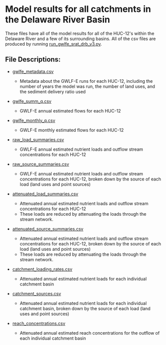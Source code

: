 # Model results for all catchments in the Delaware River Basin

These files have all of the model results for all of the HUC-12's within the Delaware River and a few of its surrounding basins.
All of the csv files are produced by running [run_gwlfe_srat_drb_v3.py](https://github.com/WikiWatershed/pollution-assessment/blob/main/stage2/DRB_GWLFE/run_gwlfe_srat_drb_v3.py).

## File Descriptions:

- [gwlfe_metadata.csv](https://github.com/WikiWatershed/pollution-assessment/blob/main/stage2/DRB_GWLFE/mmw_results/gwlfe_metadata.csv)
  - Metadata about the GWLF-E runs for each HUC-12, including the number of years the model was run, the number of land uses, and the sediment delivery ratio used

- [gwlfe_summ_q.csv](https://github.com/WikiWatershed/pollution-assessment/blob/main/stage2/DRB_GWLFE/mmw_results/gwlfe_metadata.csv)
  - GWLF-E annual estimated flows for each HUC-12

- [gwlfe_monthly_q.csv](https://github.com/WikiWatershed/pollution-assessment/blob/main/stage2/DRB_GWLFE/mmw_results/gwlfe_metadata.csv)
  - GWLF-E monthly estimated flows for each HUC-12

- [raw_load_summaries.csv](https://github.com/WikiWatershed/pollution-assessment/blob/main/stage2/DRB_GWLFE/mmw_results/gwlfe_metadata.csv)
  - GWLF-E annual estimated nutrient loads and outflow stream concentrations for each HUC-12

- [raw_source_summaries.csv](https://github.com/WikiWatershed/pollution-assessment/blob/main/stage2/DRB_GWLFE/mmw_results/gwlfe_metadata.csv)
  - GWLF-E annual estimated nutrient loads and outflow stream concentrations for each HUC-12, broken down by the source of each load (land uses and point sources)

- [attenuated_load_summaries.csv](https://github.com/WikiWatershed/pollution-assessment/blob/main/stage2/DRB_GWLFE/mmw_results/gwlfe_metadata.csv)
  - Attenuated annual estimated nutrient loads and outflow stream concentrations for each HUC-12
  - These loads are reduced by attenuating the loads through the stream network.

- [attenuated_source_summaries.csv](https://github.com/WikiWatershed/pollution-assessment/blob/main/stage2/DRB_GWLFE/mmw_results/gwlfe_metadata.csv)
  - Attenuated annual estimated nutrient loads and outflow stream concentrations for each HUC-12, broken down by the source of each load (land uses and point sources)
  - These loads are reduced by attenuating the loads through the stream network.

- [catchment_loading_rates.csv](https://github.com/WikiWatershed/pollution-assessment/blob/main/stage2/DRB_GWLFE/mmw_results/gwlfe_metadata.csv)
  - Attenuated annual estimated nutrient loads for each individual catchment basin

- [catchment_sources.csv](https://github.com/WikiWatershed/pollution-assessment/blob/main/stage2/DRB_GWLFE/mmw_results/gwlfe_metadata.csv)
  - Attenuated annual estimated nutrient loads for each individual catchment basin, broken down by the source of each load (land uses and point sources)

- [reach_concentrations.csv](https://github.com/WikiWatershed/pollution-assessment/blob/main/stage2/DRB_GWLFE/mmw_results/gwlfe_metadata.csv)
  - Attenuated annual estimated reach concentrations for the outflow of each individual catchment basin
